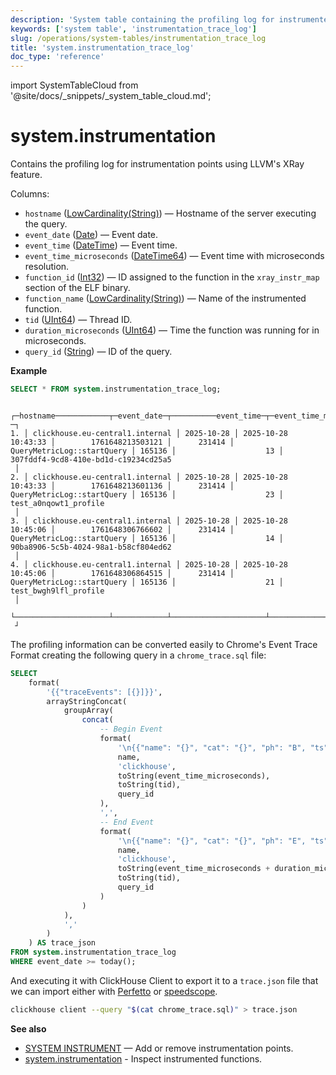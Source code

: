 ```yaml
---
description: 'System table containing the profiling log for instrumented functions'
keywords: ['system table', 'instrumentation_trace_log']
slug: /operations/system-tables/instrumentation_trace_log
title: 'system.instrumentation_trace_log'
doc_type: 'reference'
---
```


import SystemTableCloud from '@site/docs/_snippets/_system_table_cloud.md';

# system.instrumentation

<SystemTableCloud/>

Contains the profiling log for instrumentation points using LLVM's XRay feature.

Columns:
- `hostname` ([LowCardinality(String)](../../sql-reference/data-types/string.md)) — Hostname of the server executing the query.
- `event_date` ([Date](../../sql-reference/data-types/date.md)) — Event date.
- `event_time` ([DateTime](../../sql-reference/data-types/datetime.md)) — Event time.
- `event_time_microseconds` ([DateTime64](../../sql-reference/data-types/datetime64.md)) — Event time with microseconds resolution.
- `function_id` ([Int32](../../sql-reference/data-types/int-uint.md)) — ID assigned to the function in the `xray_instr_map` section of the ELF binary.
- `function_name` ([LowCardinality(String)](../../sql-reference/data-types/string.md)) — Name of the instrumented function.
- `tid` ([UInt64](../../sql-reference/data-types/int-uint.md)) — Thread ID.
- `duration_microseconds` ([UInt64](../../sql-reference/data-types/int-uint.md)) — Time the function was running for in microseconds.
- `query_id` ([String](../../sql-reference/data-types/string.md)) — ID of the query.

**Example**

```sql
SELECT * FROM system.instrumentation_trace_log;
```

```text
   ┌─hostname────────────┬─event_date─┬──────────event_time─┬─event_time_microseconds─┬─function_id─┬─function_name──────────────┬────tid─┬─duration_microseconds─┬─query_id────────────────────────────
─┐
1. │ clickhouse.eu-central1.internal │ 2025-10-28 │ 2025-10-28 10:43:33 │        1761648213503121 │      231414 │ QueryMetricLog::startQuery │ 165136 │                    13 │ 307fddf4-9cd8-410e-bd1d-c19234cd25a5
 │
2. │ clickhouse.eu-central1.internal │ 2025-10-28 │ 2025-10-28 10:43:33 │        1761648213601136 │      231414 │ QueryMetricLog::startQuery │ 165136 │                    23 │ test_a0nqowt1_profile
 │
3. │ clickhouse.eu-central1.internal │ 2025-10-28 │ 2025-10-28 10:45:06 │        1761648306766602 │      231414 │ QueryMetricLog::startQuery │ 165136 │                    14 │ 90ba8906-5c5b-4024-98a1-b58cf804ed62
 │
4. │ clickhouse.eu-central1.internal │ 2025-10-28 │ 2025-10-28 10:45:06 │        1761648306864515 │      231414 │ QueryMetricLog::startQuery │ 165136 │                    21 │ test_bwgh9lfl_profile
 │
   └─────────────────────┴────────────┴─────────────────────┴─────────────────────────┴─────────────┴────────────────────────────┴────────┴───────────────────────┴─────────────────────────────────────
 ┘
```

The profiling information can be converted easily to Chrome's Event Trace Format creating the following query in a `chrome_trace.sql` file:

```sql
SELECT
    format(
        '{{"traceEvents": [{}]}}',
        arrayStringConcat(
            groupArray(
                concat(
                    -- Begin Event
                    format(
                        '\n{{"name": "{}", "cat": "{}", "ph": "B", "ts": {}, "pid": 1, "tid": {}, "args": {{"query_id": "{}"}}}}',
                        name,
                        'clickhouse',
                        toString(event_time_microseconds),
                        toString(tid),
                        query_id
                    ),
                    ',',
                    -- End Event
                    format(
                        '\n{{"name": "{}", "cat": "{}", "ph": "E", "ts": {}, "pid": 1, "tid": {}, "args": {{"query_id": "{}"}}}}',
                        name,
                        'clickhouse',
                        toString(event_time_microseconds + duration_microseconds),
                        toString(tid),
                        query_id
                    )
                )
            ),
            ','
        )
    ) AS trace_json
FROM system.instrumentation_trace_log
WHERE event_date >= today();
```

And executing it with ClickHouse Client to export it to a `trace.json` file that we can import either with [Perfetto](https://ui.perfetto.dev/) or [speedscope](https://www.speedscope.app/).

```bash
clickhouse client --query "$(cat chrome_trace.sql)" > trace.json
```

**See also**

- [SYSTEM INSTRUMENT](../../sql-reference/statements/system.md) — Add or remove instrumentation points.
- [system.instrumentation](../../operations/system-tables/instrumentation.md) - Inspect instrumented functions.
